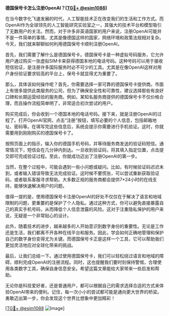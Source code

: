 **德国保号卡怎么注册OpenAI？[[TG💪+ @esim1088](https://t.me/s/esim1088)]**

在当今数字化飞速发展的时代，人工智能技术正在改变我们的生活和工作方式。而OpenAI作为全球领先的人工智能研究实验室之一，其强大的技术平台和模型吸引了无数用户的关注。然而，对于许多非英语国家的用户来说，注册OpenAI可能并不是一件简单的事情，尤其是像德国这样的国家，网络环境和政策法规相对复杂。今天，我们就来聊聊如何利用德国保号卡顺利注册OpenAI。

首先，我们需要了解什么是德国保号卡。德国保号卡是一种虚拟号码服务，它允许用户通过购买一张虚拟SIM卡来获得德国本地的电话号码。这种号码可以用于接收短信验证，是注册许多国际服务时必不可少的工具。尤其是在像OpenAI这样对用户身份验证要求较高的平台上，保号卡就显得尤为重要了。

那么，具体该如何操作呢？首先，你需要选择一家可靠的德国保号卡提供商。市面上有很多提供此类服务的公司，但为了确保安全性和可靠性，建议选择那些有良好口碑和长期运营经验的服务商。例如，某知名服务商提供的德国保号卡不仅价格合理，而且操作流程简单明了，非常适合初次尝试的用户。

购买完成后，你会收到一个德国本地的电话号码。接下来，就是注册OpenAI的过程了。打开OpenAI官网，点击“注册”按钮，填写必要的个人信息，包括邮箱地址、密码等。在填写完这些信息后，系统会提示你需要进行手机验证。这时，你就需要用到刚刚购买的德国保号卡了。

按照页面上的指示，输入你的德国手机号码，并等待服务商发送的验证码短信。通常情况下，短信会在几分钟内到达。一旦收到验证码，将其填入指定位置，点击提交即可完成验证过程。至此，你就成功迈出了注册OpenAI的第一步。

当然，在整个过程中，可能会遇到一些小问题或疑问。比如，有时候验证码迟迟未到，或者输入错误导致无法完成验证。这时候不要慌张，可以尝试重新获取验证码，或者联系客服寻求帮助。大多数正规的服务商都会提供7*24小时的在线支持，能够快速解决用户的问题。

值得一提的是，使用德国保号卡注册OpenAI的好处不仅仅在于解决了语言和地域限制的问题，更重要的是保护了个人隐私。通过这种方式，你可以避免直接暴露自己的真实手机号码，从而降低个人信息泄露的风险。这对于注重隐私保护的用户来说，无疑是一个非常贴心的设计。

此外，随着技术的进步，越来越多的人开始意识到数字身份的重要性。无论是工作还是生活，我们都离不开各种在线平台和服务。因此，学会如何正确地管理和保护自己的数字身份变得尤为关键。而德国保号卡正是这样一个工具，它可以帮助我们更加灵活地应对全球化带来的挑战。

最后，让我们总结一下。通过使用德国保号卡，我们可以轻松绕过语言和地域的障碍，顺利完成OpenAI的注册流程。同时，这也提醒我们要时刻保持警惕，合理使用各类数字工具，确保自身信息安全。希望这篇文章能给大家带来一些启发和帮助。

无论你是科技爱好者，还是普通用户，都可以根据自己的需求选择合适的方式来体验OpenAI带来的便利。记住，每一次小小的尝试都可能是通向更大世界的桥梁。勇敢迈出第一步，你会发现这个世界比想象中更加精彩！

[[TG💪+ @esim1088](https://t.me/s/esim1088) ![Image](https://i.postimg.cc/4NQfJmqS/Snipaste-2025-05-13-00-14-12.png)]